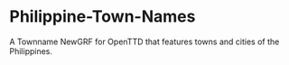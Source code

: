 # Philippine-Town-Names
A Townname NewGRF for OpenTTD that features towns and cities of the Philippines.
